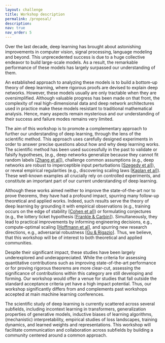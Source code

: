 ```yaml
---
layout: challenge
title: Workshop description
permalink: /proposal/
description:
nav: true
nav_order: 5
---
```


Over the last decade, deep learning has brought about astonishing improvements in computer vision,
signal processing, language modeling and beyond. This unprecedented success is due to a huge
collective endeavor to build large-scale models. As a result, the remarkable performance of these
models has largely surpassed our understanding of them.

An established approach to analyzing these models is to build a bottom-up theory of deep learning,
where rigorous proofs are devised to explain deep networks. However, these models usually are only
tractable when they are oversimplified. Although valuable progress has been made on that front, the
complexity of real high-dimensional data and deep network architectures used in practice make these
models resistant to traditional mathematical analysis. Hence, many aspects remain mysterious and
our understanding of their success and failure modes remains very limited.

The aim of this workshop is to promote a complementary approach to further our understanding
of deep learning, through the lens of the scientific method. This approach uses carefully designed
experiments in order to answer precise questions about how and why deep learning works. The
scientific method has been used successfully in the past to validate or falsify hypotheses, (e.g., deep
networks generalize because they cannot fit random labels [[Zhang et al](https://openreview.net/pdf?id=Sy8gdB9xx)]), challenge common assumptions (e.g.,
deep networks are robust to imperceptible input perturbations [[Szegedy et al](https://arxiv.org/pdf/1312.6199)]), or reveal empirical regularities
(e.g., discovering scaling laws [[Kaplan et al](https://arxiv.org/pdf/2001.08361)]). These well-known examples all crucially rely on controlled
experiments, and constitute an important part of our current understanding of deep learning.

Although these works aimed neither to improve the state-of-the-art nor to prove theorems, they
have had a profound impact, spurring many follow-up theoretical and applied works. Indeed, such
results serve the theory of deep learning by grounding it with empirical observations (e.g., training
occurs on the edge of stability [[Cohen et al](https://openreview.net/pdf?id=jh-rTtvkGeM)]) or formulating conjectures (e.g., the lottery ticket hypothesis
[[Frankle \& Carbin](https://openreview.net/pdf?id=rJl-b3RcF7)]). Simultaneously, they lead to practical improvements by informing engineering decisions, e.g.,
compute-optimal scaling [[Hoffmann et al](https://proceedings.neurips.cc/paper_files/paper/2022/file/c1e2faff6f588870935f114ebe04a3e5-Paper-Conference.pdf)], and spurring new research directions, e.g., adversarial robustness [[Gu \& Rigazio](https://arxiv.org/pdf/1412.5068)].
Thus, we believe, that this workshop will be of interest to both theoretical and applied communities.

Despite their significant impact, these studies have been largely underexplored and underappreciated. 
While the criteria for assessing quantitative contributions such as improving state-of-the-art
performance or for proving rigorous theorems are more clear-cut, assessing the significance of
contributions within this category are still developing and forming. Our workshop would offer a
venue for studies that fall outside the standard acceptance criteria yet have a high impact potential.
Thus, our workshop significantly differs from and complements past workshops accepted at main
machine learning conferences.

The scientific study of deep learning is currently scattered across several subfields, including incontext learning in transformers, generalization properties of generative models, inductive biases
of learning algorithms, (mechanistic) interpretability, empirical studies of loss landscapes, training
dynamics, and learned weights and representations. This workshop will facilitate communication and
collaboration across subfields by building a community centered around a common approach.
